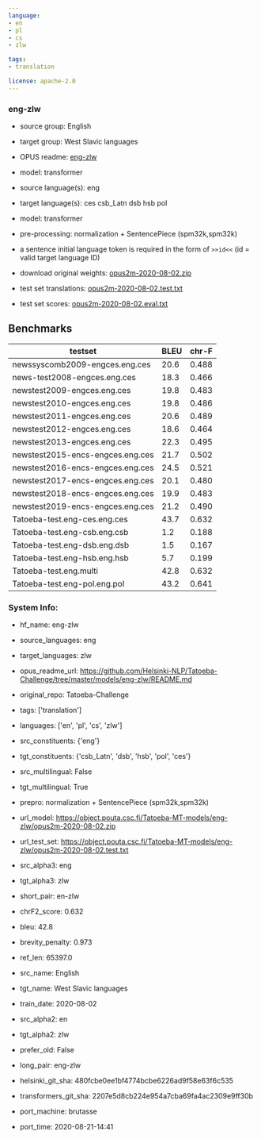 ```yaml
---
language: 
- en
- pl
- cs
- zlw

tags:
- translation

license: apache-2.0
---
```


### eng-zlw

* source group: English 
* target group: West Slavic languages 
*  OPUS readme: [eng-zlw](https://github.com/Helsinki-NLP/Tatoeba-Challenge/tree/master/models/eng-zlw/README.md)

*  model: transformer
* source language(s): eng
* target language(s): ces csb_Latn dsb hsb pol
* model: transformer
* pre-processing: normalization + SentencePiece (spm32k,spm32k)
* a sentence initial language token is required in the form of `>>id<<` (id = valid target language ID)
* download original weights: [opus2m-2020-08-02.zip](https://object.pouta.csc.fi/Tatoeba-MT-models/eng-zlw/opus2m-2020-08-02.zip)
* test set translations: [opus2m-2020-08-02.test.txt](https://object.pouta.csc.fi/Tatoeba-MT-models/eng-zlw/opus2m-2020-08-02.test.txt)
* test set scores: [opus2m-2020-08-02.eval.txt](https://object.pouta.csc.fi/Tatoeba-MT-models/eng-zlw/opus2m-2020-08-02.eval.txt)

## Benchmarks

| testset               | BLEU  | chr-F |
|-----------------------|-------|-------|
| newssyscomb2009-engces.eng.ces 	| 20.6 	| 0.488 |
| news-test2008-engces.eng.ces 	| 18.3 	| 0.466 |
| newstest2009-engces.eng.ces 	| 19.8 	| 0.483 |
| newstest2010-engces.eng.ces 	| 19.8 	| 0.486 |
| newstest2011-engces.eng.ces 	| 20.6 	| 0.489 |
| newstest2012-engces.eng.ces 	| 18.6 	| 0.464 |
| newstest2013-engces.eng.ces 	| 22.3 	| 0.495 |
| newstest2015-encs-engces.eng.ces 	| 21.7 	| 0.502 |
| newstest2016-encs-engces.eng.ces 	| 24.5 	| 0.521 |
| newstest2017-encs-engces.eng.ces 	| 20.1 	| 0.480 |
| newstest2018-encs-engces.eng.ces 	| 19.9 	| 0.483 |
| newstest2019-encs-engces.eng.ces 	| 21.2 	| 0.490 |
| Tatoeba-test.eng-ces.eng.ces 	| 43.7 	| 0.632 |
| Tatoeba-test.eng-csb.eng.csb 	| 1.2 	| 0.188 |
| Tatoeba-test.eng-dsb.eng.dsb 	| 1.5 	| 0.167 |
| Tatoeba-test.eng-hsb.eng.hsb 	| 5.7 	| 0.199 |
| Tatoeba-test.eng.multi 	| 42.8 	| 0.632 |
| Tatoeba-test.eng-pol.eng.pol 	| 43.2 	| 0.641 |


### System Info: 
- hf_name: eng-zlw

- source_languages: eng

- target_languages: zlw

- opus_readme_url: https://github.com/Helsinki-NLP/Tatoeba-Challenge/tree/master/models/eng-zlw/README.md

- original_repo: Tatoeba-Challenge

- tags: ['translation']

- languages: ['en', 'pl', 'cs', 'zlw']

- src_constituents: {'eng'}

- tgt_constituents: {'csb_Latn', 'dsb', 'hsb', 'pol', 'ces'}

- src_multilingual: False

- tgt_multilingual: True

- prepro:  normalization + SentencePiece (spm32k,spm32k)

- url_model: https://object.pouta.csc.fi/Tatoeba-MT-models/eng-zlw/opus2m-2020-08-02.zip

- url_test_set: https://object.pouta.csc.fi/Tatoeba-MT-models/eng-zlw/opus2m-2020-08-02.test.txt

- src_alpha3: eng

- tgt_alpha3: zlw

- short_pair: en-zlw

- chrF2_score: 0.632

- bleu: 42.8

- brevity_penalty: 0.973

- ref_len: 65397.0

- src_name: English

- tgt_name: West Slavic languages

- train_date: 2020-08-02

- src_alpha2: en

- tgt_alpha2: zlw

- prefer_old: False

- long_pair: eng-zlw

- helsinki_git_sha: 480fcbe0ee1bf4774bcbe6226ad9f58e63f6c535

- transformers_git_sha: 2207e5d8cb224e954a7cba69fa4ac2309e9ff30b

- port_machine: brutasse

- port_time: 2020-08-21-14:41